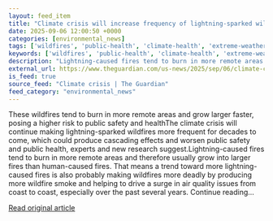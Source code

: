 ```yaml
---
layout: feed_item
title: "Climate crisis will increase frequency of lightning-sparked wildfires, study finds"
date: 2025-09-06 12:00:50 +0000
categories: [environmental_news]
tags: ['wildfires', 'public-health', 'climate-health', 'extreme-weather', 'urgent']
keywords: ['wildfires', 'public-health', 'climate-health', 'extreme-weather', 'urgent', 'crisis', 'will', 'climate']
description: "Lightning-caused fires tend to burn in more remote areas and therefore usually grow into larger fires than human-caused fires"
external_url: https://www.theguardian.com/us-news/2025/sep/06/climate-crisis-lightning-sparked-wildfires-increase
is_feed: true
source_feed: "Climate crisis | The Guardian"
feed_category: "environmental_news"
---
```


These wildfires tend to burn in more remote areas and grow larger faster, posing a higher risk to public safety and healthThe climate crisis will continue making lightning-sparked wildfires more frequent for decades to come, which could produce cascading effects and worsen public safety and public health, experts and new research suggest.Lightning-caused fires tend to burn in more remote areas and therefore usually grow into larger fires than human-caused fires. That means a trend toward more lightning-caused fires is also probably making wildfires more deadly by producing more wildfire smoke and helping to drive a surge in air quality issues from coast to coast, especially over the past several years. Continue reading...

[Read original article](https://www.theguardian.com/us-news/2025/sep/06/climate-crisis-lightning-sparked-wildfires-increase)
